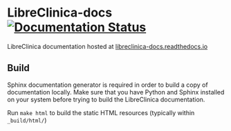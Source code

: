# LibreClinica-docs [![Documentation Status](https://readthedocs.org/projects/libreclinica-docs/badge/?version=latest)](https://libreclinica-docs.readthedocs.io/en/latest/?badge=latest)

LibreClinica documentation hosted at [libreclinica-docs.readthedocs.io](http://libreclinica-docs.readthedocs.io "LibreClinica reference documentation")

## Build

Sphinx documentation generator is required in order to build a copy of documentation locally. Make sure that you have Python and Sphinx installed on your system before trying to build the LibreClinica documentation.

Run `make html` to build the static HTML resources (typically within `_build/html/`)

